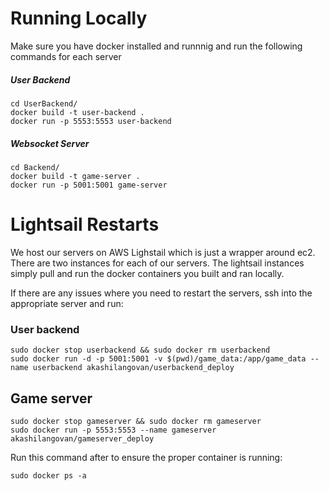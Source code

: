 # Running Locally

Make sure you have docker installed and runnnig and run the following commands for each server

##### User Backend

```
cd UserBackend/
docker build -t user-backend .
docker run -p 5553:5553 user-backend
```

##### Websocket Server

```
cd Backend/
docker build -t game-server .
docker run -p 5001:5001 game-server
```

# Lightsail Restarts

We host our servers on AWS Lighstail which is just a wrapper around ec2. There are two instances for each of our servers. The lightsail instances simply pull and run the docker containers you built and ran locally.

If there are any issues where you need to restart the servers, ssh into the appropriate server and run:

### User backend

```
sudo docker stop userbackend && sudo docker rm userbackend
sudo docker run -d -p 5001:5001 -v $(pwd)/game_data:/app/game_data --name userbackend akashilangovan/userbackend_deploy
```

## Game server

```
sudo docker stop gameserver && sudo docker rm gameserver
sudo docker run -p 5553:5553 --name gameserver akashilangovan/gameserver_deploy
```

Run this command after to ensure the proper container is running:

```
sudo docker ps -a
```
